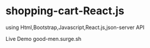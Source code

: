 # shopping-cart-React.js
using Html,Bootstrap,Javascript,React.js,json-server API

Live Demo 
good-men.surge.sh
